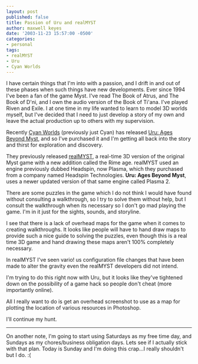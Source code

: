 ```yaml
---
layout: post
published: false
title: Passion of Uru and realMYST
author: maxwell keyes
date: '2003-11-23 15:57:00 -0500'
categories:
- personal
tags:
- realMYST
- Uru
- Cyan Worlds
---
```


I have certain things that I'm into with a passion, and I drift in and out of
these phases when such things have new developments. Ever since 1994 I've been a
fan of the game Myst. I've read The Book of Atrus, and The Book of D'ni, and I
own the audio version of the Book of Ti'ana. I've played Riven and Exile. I at
one time in my life wanted to learn to model 3D worlds myself, but I've decided
that I need to just develop a story of my own and leave the actual production up
to others with my supervision.

Recently [Cyan Worlds](http://www.cyanworlds.com/) (previously just Cyan) has
released [Uru: Ages Beyond Myst](http://urulive.ubi.com/US/), and so I've
purchased it and I'm getting all back into the story and thirst for exploration
and discovery.

They previously released [realMYST](http://www.realmyst.com/), a real-time 3D
version of the original Myst game with a new addition called the Rime age.
realMYST used an engine previously dubbed Headspin, now Plasma, which they
purchased from a company named Headspin Technologies. __Uru: Ages Beyond Myst__,
uses a newer updated version of that same engine called Plasma 2.

There are some puzzles in the game which I do not think I would have found
without consulting a walkthrough, so I try to solve them without help, but I
consult the walkthrough when its necessary so I don't go mad playing the game.
I'm in it just for the sights, sounds, and storyline.

I see that there is a lack of overhead maps for the game when it comes to
creating walkthroughs. It looks like people will have to hand draw maps to
provide such a nice guide to solving the puzzles, even though this is a real
time 3D game and hand drawing these maps aren't 100% completely necessary.

In realMYST I've seen vario! us configuration file changes that have been made
to alter the gravity even the realMYST developers did not intend.

I'm trying to do this right now with Uru, but it looks like they've tightened
down on the possibility of a game hack so people don't cheat (more importantly
online).

All I really want to do is get an overhead screenshot to use as a map for
plotting the location of various resources in Photoshop.

I'll continue my hunt.

----

On another note, I'm going to start using Saturdays as my free time day, and
Sundays as my chores/business obligation days. Lets see if I actually stick with
that plan. Today is Sunday and I'm doing this crap...I really shouldn't but I
do. :(
